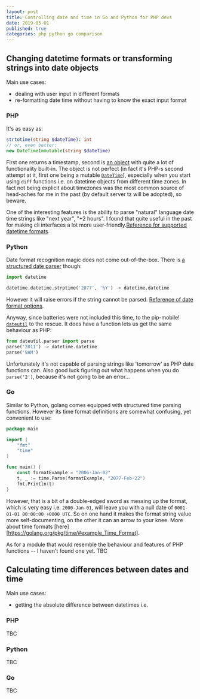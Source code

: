 ```yaml
---
layout: post
title: Controlling date and time in Go and Python for PHP devs
date: 2019-05-01
published: true
categories: php python go comparison
---
```


## Changing datetime formats or transforming strings into date objects

Main use cases:

* dealing with user input in different formats
* re-formatting date time without having to know the exact input format

### PHP

It's as easy as:

```php
strtotime(string $dateTime): int
// or, even better:
new DateTimeImmutable(string $dateTime)
```

First one returns a timestamp, second is [an object][datetimeimmutable] with quite a lot of functionality built-in. The object is not perfect
(in fact it's PHP-s second attempt at it, first one being a mutable [`DateTime`][datetime]), especially when you start
using `diff` functions i.e. on datetime objects from different time zones. In fact not being explicit about timezones
was the most common source of head-aches for me in the past (by default server tz will be adopted), so
beware.

One of the interesting features is the ability to parse "natural" language date time strings like "next year", "+2 hours". I found that quite useful in the past for making cli interfaces a lot more user-friendly.[Reference for supported datetime formats][supported_formats].


[datetime]: https://www.php.net/manual/en/class.datetime
[datetimeimmutable]: https://www.php.net/manual/en/class.datetimeimmutable.php
[supported_formats]: https://www.php.net/manual/en/datetime.formats.php

### Python

Date format recognition magic does not come out-of-the-box. There is [a structured date parser][strptime] though:

```python
import datetime

datetime.datetime.strptime('2077', '%Y') -> datetime.datetime
```

However it will raise errors if the string cannot be parsed. [Reference of date format options][date_format].

Anyway, since batteries were not included this time, to the pip-mobile! [`dateutil`][dateutil] to the rescue. It does
have a function lets us get the same behaviour as PHP:

```python
from dateutil.parser import parse
parse('2011') -> datetime.datetime
parse('9AM')
```

Unfortunately it's not capable of parsing strings like 'tomorrow' as PHP date functions can. Also good luck figuring out
what happens when you do `parse('2')`, because it's not going to be an error...

[strptime]: https://docs.python.org/3.7/library/datetime.html#datetime.datetime.strptime
[date_format]: https://docs.python.org/3.7/library/datetime.html#strftime-strptime-behavior
[dateutil]: https://dateutil.readthedocs.io/en/stable/index.html


### Go

Similar to Python, golang comes equipped with structured time parsing functions. However its time format definitions are somewhat confusing, yet
convenient to use:

```go
package main

import (
	"fmt"
	"time"
)

func main() {
    const formatExample = "2006-Jan-02"
	t, _ := time.Parse(formatExample, "2077-Feb-22")
	fmt.Println(t)
}
```

However, that is a bit of a double-edged sword as messing up the format, which is very easy i.e. `2000-Jan-01`, will leave you with a
null date of `0001-01-01 00:00:00 +0000 UTC`. So on one hand it makes the format string value more self-documenting, on
the other it can an arrow to your knee. More about time formats
[here][https://golang.org/pkg/time/#example_Time_Format].

As for a module that would resemble the behaviour and features of PHP functions -- I haven't found one yet. TBC

[time.parse]: https://golang.org/pkg/time/#Parse
[time.format]: https://golang.org/pkg/time/#example_Time_Format
[php2golang]: https://www.php2golang.com/method/function.strtotime.html


## Calculating time differences between dates and time

Main use cases:

* getting the absolute difference between datetimes i.e.

### PHP

TBC

### Python

TBC

### Go

TBC
